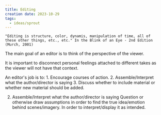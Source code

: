 ```yaml
---
title: Editing
creation date: 2023-10-29
tags:
  - ideas/sprout
---
```

`"Editing is structure, color, dynamis, manipulation of time, all of these other things, etc., etc." In the Blink of an Eye - 2nd Edition (Murch, 2001)`

The main goal of an editor is to think of the perspective of the viewer. 

It is important to disconnect personal feelings attached to different takes as the viewer will not have that context.

An editor's job is to: 
	1. Encourage courses of action.
	2. Assemble/Interpret what the author/director is saying
	3. Discuss whether to include material or whether new material should be added.

2. Assemble/Interpret what the author/director is saying
Question or otherwise draw assumptions in order to find the true idea/emotion behind scenes/imagery. In order to interpret/display it as intended.